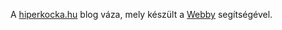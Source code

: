 A [hiperkocka.hu](http://hiperkocka.hu) blog váza, mely készült a [Webby](http://webby.rubyforge.org/) segítségével.

